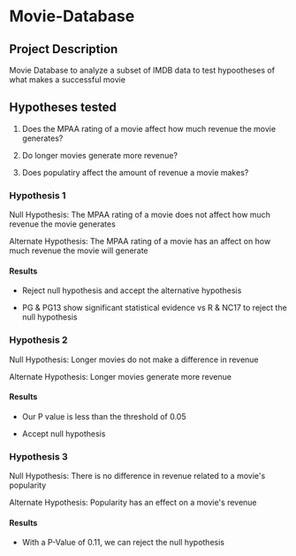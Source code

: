 # Movie-Database
 
## Project Description

Movie Database to analyze a subset of IMDB data to test hypootheses of what makes a successful movie

## Hypotheses tested

1) Does the MPAA rating of a movie affect how much revenue the movie generates?

2) Do longer movies generate more revenue?

3) Does populatiry affect the amount of revenue a movie makes?

### Hypothesis 1

Null Hypothesis: The MPAA rating of a movie does not affect how much revenue the movie generates

Alternate Hypothesis: The MPAA rating of a movie has an affect on how much revenue the movie will generate

#### Results

- Reject null hypothesis and accept the alternative hypothesis

- PG & PG13 show significant statistical evidence vs R & NC17 to reject the null hypothesis

### Hypothesis 2

Null Hypothesis: Longer movies do not make a difference in revenue

Alternate Hypothesis: Longer movies generate more revenue

#### Results

- Our P value is less than the threshold of 0.05

- Accept null hypothesis

### Hypothesis 3

Null Hypothesis: There is no difference in revenue related to a movie's popularity

Alternate Hypothesis: Popularity has an effect on a movie's revenue

#### Results

- With a P-Value of 0.11, we can reject the null hypothesis

##
